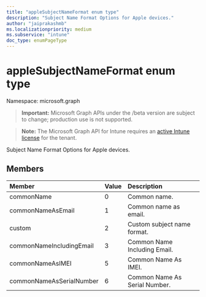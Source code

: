 ```yaml
---
title: "appleSubjectNameFormat enum type"
description: "Subject Name Format Options for Apple devices."
author: "jaiprakashmb"
ms.localizationpriority: medium
ms.subservice: "intune"
doc_type: enumPageType
---
```


# appleSubjectNameFormat enum type

Namespace: microsoft.graph

> **Important:** Microsoft Graph APIs under the /beta version are subject to change; production use is not supported.

> **Note:** The Microsoft Graph API for Intune requires an [active Intune license](https://go.microsoft.com/fwlink/?linkid=839381) for the tenant.

Subject Name Format Options for Apple devices.

## Members
|Member|Value|Description|
|:---|:---|:---|
|commonName|0|Common name.|
|commonNameAsEmail|1|Common name as email.|
|custom|2|Custom subject name format.|
|commonNameIncludingEmail|3|Common Name Including Email.|
|commonNameAsIMEI|5|Common Name As IMEI.|
|commonNameAsSerialNumber|6|Common Name As Serial Number.|
